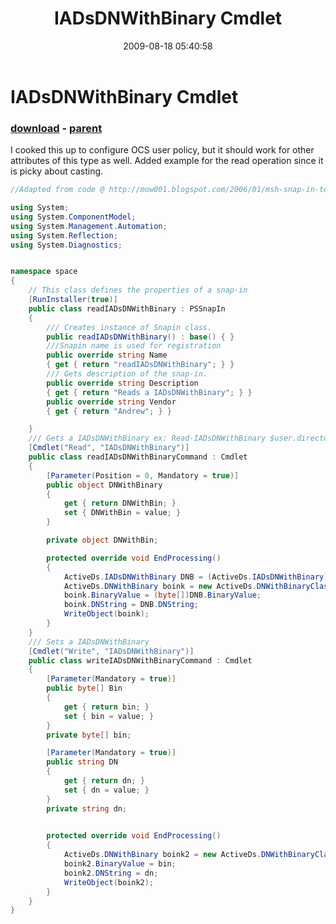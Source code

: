 ﻿---
pid:            1281
poster:         Ecmaster76
title:          IADsDNWithBinary Cmdlet
date:           2009-08-18 05:40:58
format:         csharp
parent:         1168
parent:         1168

---

# IADsDNWithBinary Cmdlet

### [download](1281.cs) - [parent](1168.md)

I cooked this up to configure OCS user policy, but it should work for other attributes of this type as well. Added example for the read operation since it is picky about casting.

```csharp
//Adapted from code @ http://mow001.blogspot.com/2006/01/msh-snap-in-to-translate.html Thanks!

using System;
using System.ComponentModel;
using System.Management.Automation;
using System.Reflection;
using System.Diagnostics;


namespace space
{
    // This class defines the properties of a snap-in 
    [RunInstaller(true)]
    public class readIADsDNWithBinary : PSSnapIn
    {
        /// Creates instance of Snapin class. 
        public readIADsDNWithBinary() : base() { }
        ///Snapin name is used for registration 
        public override string Name
        { get { return "readIADsDNWithBinary"; } }
        /// Gets description of the snap-in.  
        public override string Description
        { get { return "Reads a IADsDNWithBinary"; } }
        public override string Vendor
        { get { return "Andrew"; } } 

    }
    /// Gets a IADsDNWithBinary ex: Read-IADsDNWithBinary $user.directoryentry."msRTCSIP-UserPolicy"[0]
    [Cmdlet("Read", "IADsDNWithBinary")]
    public class readIADsDNWithBinaryCommand : Cmdlet
    {
        [Parameter(Position = 0, Mandatory = true)]
        public object DNWithBinary
        {
            get { return DNWithBin; }
            set { DNWithBin = value; }
        }

        private object DNWithBin;

        protected override void EndProcessing()
        {
            ActiveDs.IADsDNWithBinary DNB = (ActiveDs.IADsDNWithBinary)DNWithBin;
            ActiveDs.DNWithBinary boink = new ActiveDs.DNWithBinaryClass();
            boink.BinaryValue = (byte[])DNB.BinaryValue;
            boink.DNString = DNB.DNString;
            WriteObject(boink);
        }
    }
    /// Sets a IADsDNWithBinary
    [Cmdlet("Write", "IADsDNWithBinary")]
    public class writeIADsDNWithBinaryCommand : Cmdlet
    {
        [Parameter(Mandatory = true)]
        public byte[] Bin
        {
            get { return bin; }
            set { bin = value; }
        }
        private byte[] bin;

        [Parameter(Mandatory = true)]
        public string DN
        {
            get { return dn; }
            set { dn = value; }
        }
        private string dn;
          

        protected override void EndProcessing()
        {
            ActiveDs.DNWithBinary boink2 = new ActiveDs.DNWithBinaryClass();
            boink2.BinaryValue = bin;
            boink2.DNString = dn;
            WriteObject(boink2);
        }
    }    
}
```
